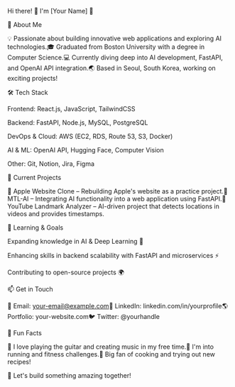 Hi there! 👋 I'm [Your Name] 🚀




🚀 About Me

💡 Passionate about building innovative web applications and exploring AI technologies.🎓 Graduated from Boston University with a degree in Computer Science.💻 Currently diving deep into AI development, FastAPI, and OpenAI API integration.🌏 Based in Seoul, South Korea, working on exciting projects!

🛠 Tech Stack

Frontend: React.js, JavaScript, TailwindCSS

Backend: FastAPI, Node.js, MySQL, PostgreSQL

DevOps & Cloud: AWS (EC2, RDS, Route 53, S3, Docker)

AI & ML: OpenAI API, Hugging Face, Computer Vision

Other: Git, Notion, Jira, Figma

📌 Current Projects

🔹 Apple Website Clone – Rebuilding Apple's website as a practice project.🔹 MTL-AI – Integrating AI functionality into a web application using FastAPI.🔹 YouTube Landmark Analyzer – AI-driven project that detects locations in videos and provides timestamps.

🌱 Learning & Goals

Expanding knowledge in AI & Deep Learning 🧠

Enhancing skills in backend scalability with FastAPI and microservices ⚡

Contributing to open-source projects 🌍

📫 Get in Touch

📧 Email: your-email@example.com💼 LinkedIn: linkedin.com/in/yourprofile🌎 Portfolio: your-website.com🐦 Twitter: @yourhandle

🎵 Fun Facts

🎸 I love playing the guitar and creating music in my free time.🏃 I'm into running and fitness challenges.🍜 Big fan of cooking and trying out new recipes!

🚀 Let's build something amazing together!

